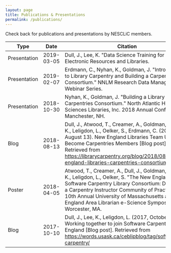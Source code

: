 ```yaml
---
layout: page
title: Publications & Presentations
permalink: /publications/
---
```

Check back for publications and presentations by NESCLiC members. 

Type | Date | Citation | Link 
---|---|---|---
Presentation|2019-03-05| Dull, J., Lee, K. "Data Science Training for All" Electronic Resources and Libraries.|[Presentation Slides](../docs/DataScienceTrainingforAll.pdf) 
Presentation|2019-02-07|Erdmann, C., Nyhan, K., Goldman, J. "Introduction to Library Carpentry and Building a Carpentries Consortium." NNLM Research Data Management Webinar Series.|[Presentation Slides](http://bit.ly/NESCLiC-NNLM-2019) 
Presentation|2018-10-30|Nyhan, K., Goldman, J. "Building a Library Carpentries Consortium." North Atlantic Health Sciences Libraries, Inc. 2018 Annual Conference, Manchester, NH.|[Presentation Slides](https://bit.ly/NESCLiC-NAHSL18) 
Blog|2018-08-13|Dull, J., Atwood, T., Creamer, A., Goldman, J., Lee, K., Leligdon, L., Oelker, S., Erdmann, C. (2018, August 13). New England Libraries Team Up to Become Carpentries Members [Blog post]. Retrieved from https://librarycarpentry.org/blog/2018/08/13/new-england-libraries-carpentries-consortium/|[Post](https://librarycarpentry.org/blog/2018/08/13/new-england-libraries-carpentries-consortium/)
Poster|2018-04-05|Atwood, T., Creamer, A., Dull, J., Goldman, J., Lee, K., Leligdon, L., Oelker, S. "The New England Software Carpentry Library Consortium: Developing a Carpentry Instructor Community of Practice." The 10th Annual University of Massachusetts and New England Area Librarian e-Science Symposium, Worcester, MA.|[Poster PDF](../blob/pubs/20180404_eSciencePoster.pdf)
Blog|2017-10-10|Dull, J., Lee, K., Leligdon, L. (2017, October 10). Working together to join Software Carpentry in New England [Blog post]. Retrieved from https://words.usask.ca/ceblipblog/tag/software-carpentry/|[Post](https://words.usask.ca/ceblipblog/tag/software-carpentry/)
